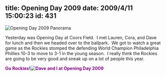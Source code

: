 title: Opening Day 2009
date: 2009/4/11 15:00:23
id: 431
---
![Opening Day 2009 Panorama](http://www.s-church.net/journal_images/WindowsLiveWriter/OpeningDay2009_DE22/Opening%20Day%202009%20Panorama_775d7bdd-5789-4bdd-a1c8-8a6a6cc335cf.jpg "Opening Day 2009 Panorama")

Yesterday was Opening Day at Coors Field.  I met Lauren, Cora, and Dave for lunch and then we headed over to the ballpark.  We got to watch a great game as the Rockies stomped the defending World Champion Philadelphia Phillies 10-3 to move to 3-1 in the young season.  I really think the Rockies are going to be very good and sneak up on a lot of people this year.

**<font color="#800080">Go Rockies!![Dave and I at Opening Day 2009](http://www.s-church.net/journal_images/WindowsLiveWriter/OpeningDay2009_DE22/IMG_7312.jpg "Dave and I at Opening Day 2009")**